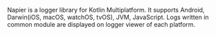 Napier is a logger library for Kotlin Multiplatform.
It supports Android, Darwin(iOS, macOS, watchOS, tvOS), JVM, JavaScript.
Logs written in common module are displayed on logger viewer of each platform.